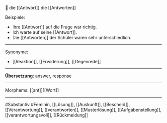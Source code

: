 🔴 die [[Antwort]]
die [[Antworten]]

Beispiele:

- Ihre [[Antwort]] auf die Frage war richtig.
- Ich warte auf seine [[Antwort]].
- Die [[Antworten]] der Schüler waren sehr unterschiedlich.

---

Synonyme:

- [[Reaktion]], [[Erwiderung]], [[Gegenrede]]

---

**Übersetzung**: answer, response

---

Morphems:
[[ant]][[Wort]]

---

#Substantiv #Feminin, [[Lösung]], [[Auskunft]], [[Bescheid]], [[Verantwortung]], [[verantworten]], [[Musterlösung]], [[Aufgabenstellung]], [[verantwortungsvoll]], [[Rückmeldung]]
